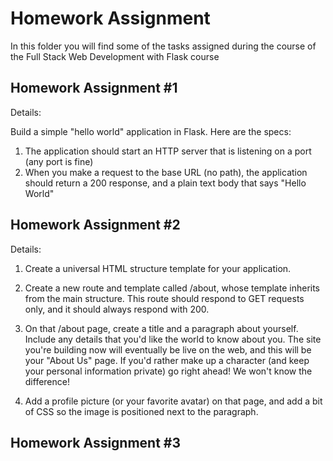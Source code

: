 # Homework Assignment

In this folder you will find some of the tasks assigned during the course of the Full Stack Web Development with Flask course

## Homework Assignment #1

Details:
 
Build a simple "hello world" application in Flask. Here are the specs:

1. The application should start an HTTP server that is listening on a port (any port is fine)
2. When you make a request to the base URL (no path), the application should return a 200 response, and a plain text body that says "Hello World"


## Homework Assignment #2

Details:
 
1. Create a universal HTML structure template for your application.

2. Create a new route and template called /about, whose template inherits from the main structure. This route should respond to GET requests only, and it should always respond with 200.

3. On that /about page, create a title and a paragraph about yourself. Include any details that you'd like the world to know about you. The site you're building now will eventually be live on the web, and this will be your "About Us" page. If you'd rather make up a character (and keep your personal information private) go right ahead! We won't know the difference!

4. Add a profile picture (or your favorite avatar) on that page, and add a bit of CSS so the image is positioned next to the paragraph.


## Homework Assignment #3